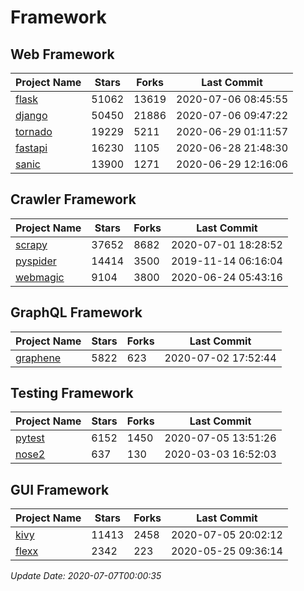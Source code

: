 # Framework

## Web Framework

| Project Name | Stars | Forks | Last Commit |
| ------------ | ----- | ----- | ----------- |
| [flask](https://github.com/pallets/flask) | 51062 | 13619 | 2020-07-06 08:45:55 |
| [django](https://github.com/django/django) | 50450 | 21886 | 2020-07-06 09:47:22 |
| [tornado](https://github.com/tornadoweb/tornado) | 19229 | 5211 | 2020-06-29 01:11:57 |
| [fastapi](https://github.com/tiangolo/fastapi) | 16230 | 1105 | 2020-06-28 21:48:30 |
| [sanic](https://github.com/huge-success/sanic) | 13900 | 1271 | 2020-06-29 12:16:06 |

## Crawler Framework

| Project Name | Stars | Forks | Last Commit |
| ------------ | ----- | ----- | ----------- |
| [scrapy](https://github.com/scrapy/scrapy) | 37652 | 8682 | 2020-07-01 18:28:52 |
| [pyspider](https://github.com/binux/pyspider) | 14414 | 3500 | 2019-11-14 06:16:04 |
| [webmagic](https://github.com/code4craft/webmagic) | 9104 | 3800 | 2020-06-24 05:43:16 |

## GraphQL Framework

| Project Name | Stars | Forks | Last Commit |
| ------------ | ----- | ----- | ----------- |
| [graphene](https://github.com/graphql-python/graphene) | 5822 | 623 | 2020-07-02 17:52:44 |

## Testing Framework

| Project Name | Stars | Forks | Last Commit |
| ------------ | ----- | ----- | ----------- |
| [pytest](https://github.com/pytest-dev/pytest) | 6152 | 1450 | 2020-07-05 13:51:26 |
| [nose2](https://github.com/nose-devs/nose2) | 637 | 130 | 2020-03-03 16:52:03 |

## GUI Framework

| Project Name | Stars | Forks | Last Commit |
| ------------ | ----- | ----- | ----------- |
| [kivy](https://github.com/kivy/kivy) | 11413 | 2458 | 2020-07-05 20:02:12 |
| [flexx](https://github.com/flexxui/flexx) | 2342 | 223 | 2020-05-25 09:36:14 |

*Update Date: 2020-07-07T00:00:35*